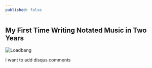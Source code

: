 ```yaml
---
published: false
---
```


## My First Time Writing Notated Music in Two Years

![Loadbang]({{site.baseurl}}/_posts/loadbang.jpg)


I want to add disqus comments
